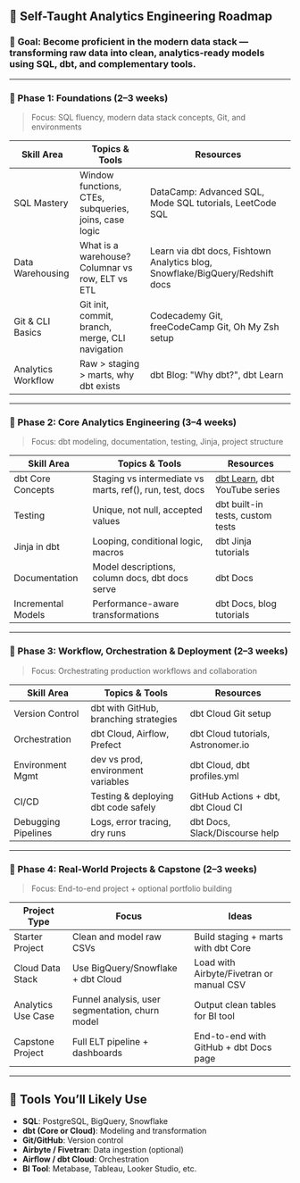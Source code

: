 ## 📘 **Self-Taught Analytics Engineering Roadmap**

### 🎯 **Goal**: Become proficient in the modern data stack — transforming raw data into clean, analytics-ready models using SQL, dbt, and complementary tools.

---

### 🔹 Phase 1: Foundations (2–3 weeks)

> Focus: SQL fluency, modern data stack concepts, Git, and environments

| Skill Area         | Topics & Tools                                        | Resources                                                                     |
| ------------------ | ----------------------------------------------------- | ----------------------------------------------------------------------------- |
| SQL Mastery        | Window functions, CTEs, subqueries, joins, case logic | DataCamp: Advanced SQL, Mode SQL tutorials, LeetCode SQL                      |
| Data Warehousing   | What is a warehouse? Columnar vs row, ELT vs ETL      | Learn via dbt docs, Fishtown Analytics blog, Snowflake/BigQuery/Redshift docs |
| Git & CLI Basics   | Git init, commit, branch, merge, CLI navigation       | Codecademy Git, freeCodeCamp Git, Oh My Zsh setup                             |
| Analytics Workflow | Raw > staging > marts, why dbt exists                 | dbt Blog: "Why dbt?", dbt Learn                                               |

---

### 🔹 Phase 2: Core Analytics Engineering (3–4 weeks)

> Focus: dbt modeling, documentation, testing, Jinja, project structure

| Skill Area         | Topics & Tools                                           | Resources                                                      |
| ------------------ | -------------------------------------------------------- | -------------------------------------------------------------- |
| dbt Core Concepts  | Staging vs intermediate vs marts, ref(), run, test, docs | [dbt Learn](https://docs.getdbt.com/learn), dbt YouTube series |
| Testing            | Unique, not null, accepted values                        | dbt built-in tests, custom tests                               |
| Jinja in dbt       | Looping, conditional logic, macros                       | dbt Jinja tutorials                                            |
| Documentation      | Model descriptions, column docs, dbt docs serve          | dbt Docs                                                       |
| Incremental Models | Performance-aware transformations                        | dbt Docs, blog tutorials                                       |

---

### 🔹 Phase 3: Workflow, Orchestration & Deployment (2–3 weeks)

> Focus: Orchestrating production workflows and collaboration

| Skill Area          | Topics & Tools                        | Resources                          |
| ------------------- | ------------------------------------- | ---------------------------------- |
| Version Control     | dbt with GitHub, branching strategies | dbt Cloud Git setup                |
| Orchestration       | dbt Cloud, Airflow, Prefect           | dbt Cloud tutorials, Astronomer.io |
| Environment Mgmt    | dev vs prod, environment variables    | dbt Cloud, dbt profiles.yml        |
| CI/CD               | Testing & deploying dbt code safely   | GitHub Actions + dbt, dbt Cloud CI |
| Debugging Pipelines | Logs, error tracing, dry runs         | dbt Docs, Slack/Discourse help     |

---

### 🔹 Phase 4: Real-World Projects & Capstone (2–3 weeks)

> Focus: End-to-end project + optional portfolio building

| Project Type       | Focus                                           | Ideas                                    |
| ------------------ | ----------------------------------------------- | ---------------------------------------- |
| Starter Project    | Clean and model raw CSVs                        | Build staging + marts with dbt Core      |
| Cloud Data Stack   | Use BigQuery/Snowflake + dbt Cloud              | Load with Airbyte/Fivetran or manual CSV |
| Analytics Use Case | Funnel analysis, user segmentation, churn model | Output clean tables for BI tool          |
| Capstone Project   | Full ELT pipeline + dashboards                  | End-to-end with GitHub + dbt Docs page   |

---

## 📎 Tools You’ll Likely Use

* **SQL**: PostgreSQL, BigQuery, Snowflake
* **dbt (Core or Cloud)**: Modeling and transformation
* **Git/GitHub**: Version control
* **Airbyte / Fivetran**: Data ingestion (optional)
* **Airflow / dbt Cloud**: Orchestration
* **BI Tool**: Metabase, Tableau, Looker Studio, etc.

